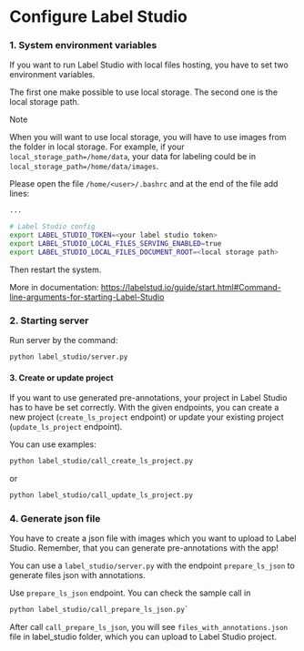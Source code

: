 # Configure Label Studio

### 1. System environment variables
If you want to run Label Studio with local files hosting, you have to set two environment variables.

The first one make possible to use local storage.
The second one is the local storage path.

> [!NOTE]  
> When you will want to use local storage, you will have to use images from the folder in local storage.
> For example, if your `local_storage_path=/home/data`, your data for labeling could be in `local_storage_path=/home/data/images`.

Please open the file `/home/<user>/.bashrc` and at the end of the file add lines:
```bash
...

# Label Studio config
export LABEL_STUDIO_TOKEN=<your label studio token>
export LABEL_STUDIO_LOCAL_FILES_SERVING_ENABLED=true
export LABEL_STUDIO_LOCAL_FILES_DOCUMENT_ROOT=<local storage path>
```

Then restart the system.

More in documentation: https://labelstud.io/guide/start.html#Command-line-arguments-for-starting-Label-Studio


### 2. Starting server
Run server by the command:
```bash
python label_studio/server.py
```


#### 3. Create or update project
If you want to use generated pre-annotations, your project in Label Studio has to have be set correctly.
With the given endpoints, you can create a new project (`create_ls_project` endpoint) or update your existing project (`update_ls_project` endpoint).

You can use examples:
```bash
python label_studio/call_create_ls_project.py
```

or

```bash
python label_studio/call_update_ls_project.py
```


### 4. Generate json file

You have to create a json file with images which you want to upload to Label Studio. Remember, that you can generate pre-annotations with the app!

You can use a `label_studio/server.py` with the endpoint `prepare_ls_json` to generate files json with annotations.


Use `prepare_ls_json` endpoint. You can check the sample call in
```bash
python label_studio/call_prepare_ls_json.py`
```

After call `call_prepare_ls_json`, you will see `files_with_annotations.json` file in label_studio folder, which you can upload to Label Studio project.
